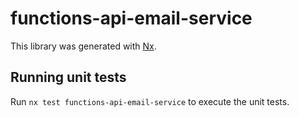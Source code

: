 # functions-api-email-service

This library was generated with [Nx](https://nx.dev).

## Running unit tests

Run `nx test functions-api-email-service` to execute the unit tests.

